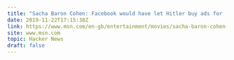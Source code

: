 ```yaml
---
title: "Sacha Baron Cohen: Facebook would have let Hitler buy ads for 'final solution'"
date: 2019-11-22T17:15:38Z
link: https://www.msn.com/en-gb/entertainment/movies/sacha-baron-cohen-facebook-would-have-let-hitler-buy-ads-for-final-solution/ar-BBXaK3S?utm_medium=RSS&utm_source=hune
site: www.msn.com
topic: Hacker News
draft: false
---
```

